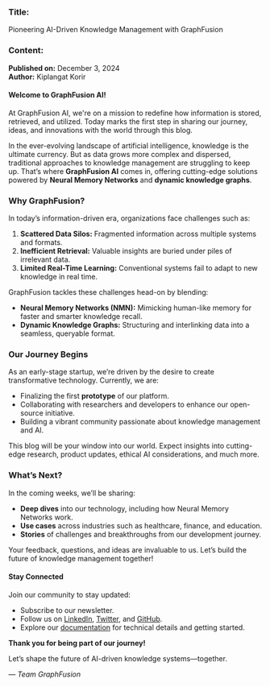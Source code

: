 ### **Title:**  
Pioneering AI-Driven Knowledge Management with GraphFusion

### **Content:**  

**Published on:** December 3, 2024  
**Author:** Kiplangat Korir  

#### Welcome to GraphFusion AI!  

At GraphFusion AI, we're on a mission to redefine how information is stored, retrieved, and utilized. Today marks the first step in sharing our journey, ideas, and innovations with the world through this blog.  

In the ever-evolving landscape of artificial intelligence, knowledge is the ultimate currency. But as data grows more complex and dispersed, traditional approaches to knowledge management are struggling to keep up. That’s where **GraphFusion AI** comes in, offering cutting-edge solutions powered by **Neural Memory Networks** and **dynamic knowledge graphs**.  

### **Why GraphFusion?**  

In today’s information-driven era, organizations face challenges such as:  
1. **Scattered Data Silos:** Fragmented information across multiple systems and formats.  
2. **Inefficient Retrieval:** Valuable insights are buried under piles of irrelevant data.  
3. **Limited Real-Time Learning:** Conventional systems fail to adapt to new knowledge in real time.  

GraphFusion tackles these challenges head-on by blending:  
- **Neural Memory Networks (NMN):** Mimicking human-like memory for faster and smarter knowledge recall.  
- **Dynamic Knowledge Graphs:** Structuring and interlinking data into a seamless, queryable format.  

### **Our Journey Begins**  

As an early-stage startup, we’re driven by the desire to create transformative technology. Currently, we are:  
- Finalizing the first **prototype** of our platform.  
- Collaborating with researchers and developers to enhance our open-source initiative.  
- Building a vibrant community passionate about knowledge management and AI.  

This blog will be your window into our world. Expect insights into cutting-edge research, product updates, ethical AI considerations, and much more.  

### **What’s Next?**  

In the coming weeks, we’ll be sharing:  
- **Deep dives** into our technology, including how Neural Memory Networks work.  
- **Use cases** across industries such as healthcare, finance, and education.  
- **Stories** of challenges and breakthroughs from our development journey.  

Your feedback, questions, and ideas are invaluable to us. Let’s build the future of knowledge management together!  

#### Stay Connected  

Join our community to stay updated:  
- Subscribe to our newsletter.  
- Follow us on [LinkedIn](https://www.linkedin.com/company/graphfusion/?viewAsMember=true), [Twitter](#), and [GitHub](https://github.com/GraphFusion).  
- Explore our [documentation](https://github.com/GraphFusion/GraphFusion-NMN/blob/main/documentation.md) for technical details and getting started.  

**Thank you for being part of our journey!**  

Let’s shape the future of AI-driven knowledge systems—together.  

*— Team GraphFusion*  
